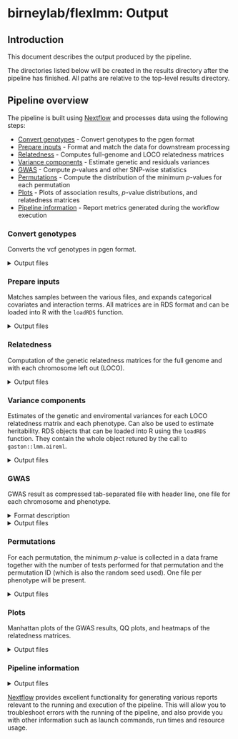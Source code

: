 # birneylab/flexlmm: Output

## Introduction

This document describes the output produced by the pipeline.

The directories listed below will be created in the results directory after the pipeline has finished. All paths are relative to the top-level results directory.

## Pipeline overview

The pipeline is built using [Nextflow](https://www.nextflow.io/) and processes data using the following steps:

- [Convert genotypes](#convert-genotypes) - Convert genotypes to the pgen format
- [Prepare inputs](#prepare-inputs) - Format and match the data for downstream processing
- [Relatedness](#relatedness) - Computes full-genome and LOCO relatedness matrices
- [Variance components](#variance-components) - Estimate genetic and residuals variances
- [GWAS](#gwas) - Compute _p_-values and other SNP-wise statistics
- [Permutations](#permutations) - Compute the distribution of the minimum _p_-values for each permutation
- [Plots](#plots) - Plots of association results, _p_-value distributions, and relatedness matrices
- [Pipeline information](#pipeline-information) - Report metrics generated during the workflow execution

### Convert genotypes

Converts the vcf genotypes in pgen format.

<details markdown="1">
<summary>Output files</summary>

- `genotypes/`
  - `*.pgen`: binary plink2 file
  - `*.psam`: sample ids
  - `*.pvar.zst`: variant information compressed with zstandard

</details>

### Prepare inputs

Matches samples between the various files, and expands categorical covariates and interaction terms. All matrices are in RDS format and can be loaded into R with the `loadRDS` function.

<details markdown="1">
<summary>Output files</summary>

- `model_matrices/{phenotype_name}/{chromosome_name}`
 - `*.K.rds`: LOCO relatedness matrix for the current chromosome and phenotype
 - `*.C.rds`: matrix of fixed-effects for the null
 - `*.y.rds`: phenotype vector
 - `*.gxe_frame.matched.rds`: `data.frame` object with all the covariates needed converted to the correct types.
 - `*.perm_group.matched.rds`: vector of groups memberships to be respected in the permutations
 - `*.sample.id`: text file with ordered sample names, one per line

</details>

### Relatedness

Computation of the genetic relatedness matrices for the full genome and with each chromosome left out (LOCO).

<details markdown="1">
<summary>Output files</summary>

- `relatedness_matrix/`
  - `loco/{left_out_chromosome_name}`: relatedness matrix evaluated on the full genome except for the named chromosome
    - `*.rel.bin`: [binary plink format](https://www.cog-genomics.org/plink/2.0/distance)
    - `*.rel.id`: sample IDs
  - `full_genome/`: relatedness matrix evaluated on the full genome
    - `*.rel.bin`: [binary plink format](https://www.cog-genomics.org/plink/2.0/distance)
    - `*.rel.id`: sample IDs

</details>

### Variance components

Estimates of the genetic and enviromental variances for each LOCO relatedness matrix and each phenotype. Can also be used to estimate heritability. RDS objects that can be loaded into R using the `loadRDS` function. They contain the whole object retured by the call to `gaston::lmm.aireml`.

<details markdown="1">
<summary>Output files</summary>

- `variance_components/{phenotype_name}/*.hsq.rds`

</details>

### GWAS

GWAS result as compressed tab-separated file with header line, one file for each chromosome and phenotype.

<details markdown="1">
<summary>Format description</summary>

The columns are:
- `chr`: chromosome name
- `pos`: position of the variant
- `ref`: reference allele
- `alt`: alternate allele
- `lrt_chisq`: $\chi^2$ value of the Likelihood-ratio test
- `lrt_df`: degrees of freedom of the Likelihood-ratio test (number of extra parameters in the real model compared to the null model)
- `lrt_p`: _p_-value computed from `lrt_chisq` and `lrt_df`
- `beta`: fixed effect sizes for all the terms (including intercept and covariates)
  - This column contains several values. For each parameter, it contains the string `variable_name~beta_value`. This is separated by commas from other variable_name-beta_value pairs. Example of the content of the `beta` column for one line: `var1~0.3,var2~0.6,(Intercept)~2,x~1.2,x==1TRUE~0.9`

</details>

<details markdown="1">
<summary>Output files</summary>

- `gwas/{phenotype_name}/*.gwas.tsv.gz`

</details>

### Permutations

For each permutation, the minimum _p_-value is collected in a data frame together with the number of tests performed for that permutation and the permutation ID (which is also the random seed used). One file per phenotype will be present.

<details markdown="1">
<summary>Output files</summary>

- `permutations/*.min_p_dist.rds`: An RDS file that can be loaded in R with the `loadRDS` function. It contains a `data.frame` object with columns `permutation,min_p,n_snps`

</details>

### Plots

Manhattan plots of the GWAS results, QQ plots, and heatmaps of the relatedness matrices.

<details markdown="1">
<summary>Output files</summary>

- `plots/`
  - `manhattan/*.png`: Manhattan plots, one per phenotype
  - `qq/*.png`: quantile-quantile (qq) plots, one per phenotype
  - `relatednss_matrix`
    - `loco/{left_out_chromosome_name}/*.png`: LOCO relatedness matrix heatmaps, one per chromosome and phenotype
    - `full_genome/*.png`: full-genome relatedness matrix heatmaps, one per phenotype

</details>


### Pipeline information

<details markdown="1">
<summary>Output files</summary>

- `pipeline_info/`
  - Reports generated by Nextflow: `execution_report.html`, `execution_timeline.html`, `execution_trace.txt` and `pipeline_dag.dot`/`pipeline_dag.svg`.
  - Reports generated by the pipeline: `pipeline_report.html`, `pipeline_report.txt` and `software_versions.yml`. The `pipeline_report*` files will only be present if the `--email` / `--email_on_fail` parameter's are used when running the pipeline.
  - Reformatted samplesheet files used as input to the pipeline: `samplesheet.valid.csv`.

</details>

[Nextflow](https://www.nextflow.io/docs/latest/tracing.html) provides excellent functionality for generating various reports relevant to the running and execution of the pipeline. This will allow you to troubleshoot errors with the running of the pipeline, and also provide you with other information such as launch commands, run times and resource usage.
